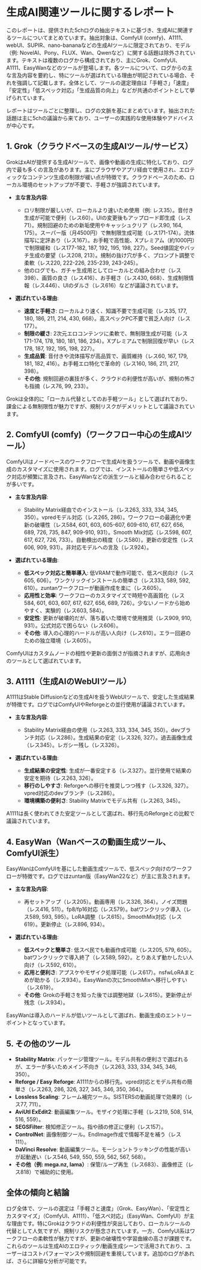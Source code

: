 # 生成AI関連ツールに関するレポート

このレポートは、提供された5chログの抽出テキストに基づき、生成AIに関連するツールについてまとめています。抽出対象は、ComfyUI (comfy)、A1111、webUI、SUPIR、nano-bananaなどの生成AIツールに限定されており、モデル（例: NovelAI、Pony、FLUX、Wan、Qwenなど）に関する話題は除外されています。テキストは複数のログから構成されており、主にGrok、ComfyUI、A1111、EasyWanなどのツールが登場します。各ツールについて、ログからの主な言及内容を要約し、特にツールが選ばれている理由が明記されている場合、それを強調して記載します。全体として、ツールの選定理由は「手軽さ」「速度」「安定性」「低スペック対応」「生成品質の向上」などが共通のポイントとして挙げられています。

レポートはツールごとに整理し、ログの文脈を基にまとめています。抽出された話題は主に5chの議論から来ており、ユーザーの実践的な使用体験やアドバイスが中心です。

## 1. Grok（クラウドベースの生成AIツール/サービス）
GrokはxAIが提供する生成AIツールで、画像や動画の生成に特化しており、ログ内で最も多くの言及があります。主にブラウザやアプリ経由で使用され、エロティックなコンテンツ生成の制限が緩い点が特徴です。クラウドベースのため、ローカル環境のセットアップが不要で、手軽さが強調されています。

- **主な言及内容**:
  - ロリ制限が厳しいが、ローカルより速いため使用（例: レス35）。音付き生成が可能で便利（レス60）。UIの変更後もアップロード即生成（レス71）。規制回避のための新垢使用やキャッシュクリア（レス90, 164, 175）。スーパー版（月4500円）で無制限生成可能（レス171-174）。流体描写に定評あり（レス167）。お手軽で高性能、Xプレミアム（約1000円）で制限緩和（レス177-182, 187, 192, 195, 198, 227）。Seed値固定やバッチ生成の要望（レス208, 213）。規制の抜け穴が多く、プロンプト調整で柔軟（レス220, 222-226, 235-239, 243-245）。
  - 他のログでも、ガチャ生成用としてローカルとの組み合わせ（レス398）、画質の良さ（レス416）、お手軽さ（レス430, 668）、生成制限情報（レス446）、UIのダルさ（レス616）などが議論されています。

- **選ばれている理由**:
  - **速度と手軽さ**: ローカルより速く、知識不要で生成可能（レス35, 177, 180, 186, 211, 214, 430, 668）。高スペックPC不要で貧乏人向け（レス177）。
  - **制限の緩さ**: 2次元エロコンテンツに柔軟で、無制限生成が可能（レス171-174, 178, 180, 181, 186, 234）。Xプレミアムで制限回復が早い（レス178, 187, 192, 195, 198, 227）。
  - **生成品質**: 音付きや流体描写が高品質で、画質維持（レス60, 167, 179, 181, 182, 416）。お手軽エロ特化で革命的（レス160, 186, 211, 217, 398）。
  - **その他**: 規制回避の裏技が多く、クラウドの利便性が高いが、規制の怖さも指摘（レス76, 99, 233）。

Grokは全体的に「ローカル代替としてのお手軽ツール」として選ばれており、課金による無制限性が魅力ですが、規制リスクがデメリットとして議論されています。

## 2. ComfyUI (comfy)（ワークフロー中心の生成AIツール）
ComfyUIはノードベースのワークフローで生成AIを扱うツールで、動画や画像生成のカスタマイズに使用されます。ログでは、インストールの簡単さや低スペック対応が頻繁に言及され、EasyWanなどの派生ツールと組み合わせられることが多いです。

- **主な言及内容**:
  - Stability Matrix経由でのインストール（レス263, 333, 334, 345, 350）。vpredモデル対応（レス265, 286）。ワークフローの最適化や更新の破壊性（レス584, 601, 603, 605-607, 609-610, 617, 627, 656, 689, 726, 735, 847, 909-910, 931）。Smooth Mix対応（レス598, 607, 617, 627, 726, 733）。自動検出の精度（レス580）。更新の安定性（レス606, 909, 931）。非対応モデルへの言及（レス924）。

- **選ばれている理由**:
  - **低スペック対応と簡単導入**: 低VRAMで動作可能で、低スペ民向け（レス605, 606）。ワンクリックインストールの簡単さ（レス333, 589, 592, 610）。zuntanワークフローが動画作成を楽に（レス605）。
  - **応用性と効率**: ワークフローのカスタマイズで時短や高画質化（レス584, 601, 603, 607, 617, 627, 656, 689, 726）。少ないノードから始めやすく、実験的（レス603, 584）。
  - **安定性**: 更新が破壊的だが、落ち着いた環境で使用推奨（レス909, 910, 931）。公式対応で困らない（レス606）。
  - **その他**: 導入の心理的ハードルが高い人向け（レス610）。エラー回避のための独立環境（レス605）。

ComfyUIはカスタムノードの相性や更新の面倒さが指摘されますが、応用向きのツールとして選ばれています。

## 3. A1111（生成AIのWebUIツール）
A1111はStable Diffusionなどの生成AIを扱うWebUIツールで、安定した生成結果が特徴です。ログではComfyUIやReforgeとの並行使用が議論されています。

- **主な言及内容**:
  - Stability Matrix経由の使用（レス263, 333, 334, 345, 350）。devブランチ対応（レス286）。生成結果の安定（レス326, 327）。過去画像生成（レス345）。レガシー残し（レス326）。

- **選ばれている理由**:
  - **生成結果の安定性**: 生成が一番安定する（レス327）。並行使用で結果の安定を期待（レス263, 326）。
  - **移行のしやすさ**: Reforgeへの移行を推奨しつつ残す（レス326, 327）。vpred対応のdevブランチ（レス286）。
  - **環境構築の便利さ**: Stability Matrixでモデル共有（レス263, 345）。

A1111は長く使われてきた安定ツールとして選ばれ、移行先のReforgeとの比較で議論されています。

## 4. EasyWan（Wanベースの動画生成ツール、ComfyUI派生）
EasyWanはComfyUIを基にした動画生成ツールで、低スペック向けのワークフローが特徴です。ログではzuntan版（EasyWan22など）が主に言及されます。

- **主な言及内容**:
  - 再セットアップ（レス205）。動画専用（レス326, 364）。ノイズ問題（レス416, 511）。fp8/fp16対応（レス579）。batワンクリック導入（レス589, 593, 595）。LoRA調整（レス615）。SmoothMix対応（レス619）。更新停止（レス896, 934）。

- **選ばれている理由**:
  - **低スペックと簡単さ**: 低スペ民でも動画作成可能（レス205, 579, 605）。batワンクリックで導入終了（レス589, 592）。とりあえず動かしたい人向け（レス592, 610）。
  - **応用と便利さ**: アプスケやモザイク処理可能（レス617）。nsfwLoRAまとめが助かる（レス934）。EasyWanの次にSmoothMixへ移行しやすい（レス619）。
  - **その他**: Grokの手軽さを知った後では調整地獄（レス615）。更新停止が残念（レス934）。

EasyWanは導入のハードルが低いツールとして選ばれ、動画生成のエントリーポイントとなっています。

## 5. その他のツール
- **Stability Matrix**: パッケージ管理ツール。モデル共有の便利さで選ばれるが、エラーが多いためメイン不向き（レス263, 333, 334, 345, 346, 350）。
- **Reforge / Easy Reforge**: A1111からの移行先。vpred対応とモデル共有の簡単さ（レス263, 286, 326, 327, 345, 346, 350, 364）。
- **Lossless Scaling**: フレーム補完ツール。SISTERSの動画処理で効果的（レス77, 711）。
- **AviUtl ExEdit2**: 動画編集ツール。モザイク処理に手軽（レス219, 508, 514, 516, 559）。
- **SEGSFilter**: 検知修正ツール。指や顔の修正に便利（レス157）。
- **ControlNet**: 画像制御ツール。EndImage作成で情報不足を補う（レス111）。
- **DaVinci Resolve**: 動画編集ツール。モーショントラッキングの性能が高いが起動遅い（レス546, 549, 550, 559, 562, 567, 568）。
- **その他（例: mega.nz, lama）**: 保管/ループ再生（レス683）、画像修正（レス818）で補助的に使用。

## 全体の傾向と結論
ログ全体で、ツールの選定は「手軽さと速度」（Grok、EasyWan）、「安定性とカスタマイズ」（ComfyUI、A1111）、「低スペ対応」（EasyWan、ComfyUI）が主な理由です。特にGrokはクラウドの利便性が突出しており、ローカルツールの代替として人気ですが、規制リスクが懸念されています。一方、ComfyUI系はワークフローの柔軟性が魅力ですが、更新の破壊性や学習曲線の高さが課題です。これらのツールは生成AIのエロティック/動画生成シーンで活用されており、ユーザーはコストパフォーマンスや規制回避を重視しています。追加のログがあれば、さらに詳細な分析が可能です。